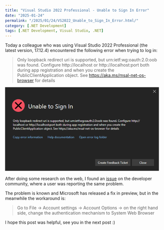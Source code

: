 ```yaml
---
title: "Visual Studio 2022 Professional - Unable to Sign In Error"
date: "2025-01-24"
permalink: "/2025/01/24/VS2022_Unable_to_Sign_In_Error.html/"
category: [.NET Development]
tags: [.NET Development, Visual Studio, .NET]
---
```

Today a colleague who was using Visual Studio 2022 Professional (the latest version, 17.12.4) encountered the following error when trying to log in:

> Only loopback redirect uri is supported, but urn:ietf:wg:oauth:2.0:oob was found. Configure http://localhost or http://localhost:port both during app registration and when you create the PublicClientApplication object. See https://aka.ms/msal-net-os-browser for details

![plot](https://github.com/fabiocannas/fabiocannas.github.io/blob/main/_posts/2025-01-24-VS2022_Unable_to_Sign_In_Error/2025-01-24-VS2022_Unable_to_Sign_In_Error.png?raw=true)

After doing some research on the web, I found an [issue](https://developercommunity.visualstudio.com/t/VS2022-Professional---Unable-to-sign-in-/10795473) on the developer community, where a user was reporting the same problem.

The problem is known and Microsoft has released a fix in preview, but in the meanwhile the workaround is:

> Go to File -> Account settings -> Account Options -> on the right hand side, change the authentication mechanism to System Web Browser

I hope this post was helpful, see you in the next post :)